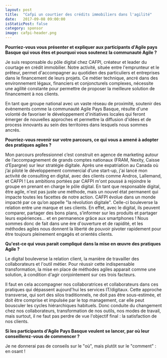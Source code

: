 ```yaml
---
layout: post
title:  "Cafpi un courtier des crédits immobiliers dans l'agilité"
date:   2017-09-08 09:00:00
isStaticPost: false
category: sponsor
image: cafpi-header.png
---
```


**Pourriez-vous vous présenter et expliquer aux participants d'Agile pays Basque qui vous êtes et pourquoi vous soutenez la communauté Agile ?**

Je suis responsable du pôle digital chez CAFPI, créateur et leader du courtage en crédit immobilier.
Notre activité, située entre l'emprunteur et le prêteur, permet d'accompagner au quotidien des particuliers et entreprises dans le financement de leurs projets.
Ce métier technique, ancré dans des environnement légaux, financiers et conjoncturels complexes, nécessite une agilité constante pour permettre de proposer la meilleure solution de financement à nos clients.

En tant que groupe national avec un vaste réseau de proximité, soutenir des évènements comme la communauté Agile Pays Basque, résulte d'une volonté de favoriser le développement d'initiatives locales qui feront émerger de nouvelles approches et permettre la diffusion d'idées et de process innovants au sein des territoires dans lesquels nous sommes ancrés.

**Pourriez-vous revenir sur votre parcours, ce qui vous a amené à adopter des pratiques agiles ?**

Mon parcours professionnel c’est construit en agence de marketing autour de l’accompagnement de grands comptes nationaux (FRAM, Nexity, Caisse d’Epargne) sur leur stratégie digitale. Après une expatriation au Canada où j’ai piloté le développement commercial d‘une start-up, j'ai lancé mon activité de consulting en digital, avec des clients comme Andros, Lallemand, et CAFPI !
Les ambitions portées par CAFPI m'ont poussé à rejoindre le groupe en prenant en charge le pôle digital.
En tant que responsable digital, être agile, n'est pas juste une méthode, mais un nouvel état permanent qui impacte toutes les facettes de notre action.
CAFPI évolue dans un monde impacté par ce qu’on appelle "la révolution digitale". Celle-ci bouleverse la relation entre une marque et ses clients.
En effet, avec le digital, ils peuvent comparer, partager des bons plans, s’informer sur les produits et partager leurs expériences… et en permanence grâce aux smartphones !
Nous sommes donc de fait dans une ère d'ouverture et de rapidité, et les méthodes agiles nous donnent la liberté de pouvoir pivoter rapidement pour être toujours pleinement engagés et orientés clients.

**Qu'est-ce qui vous parait compliqué dans la mise en œuvre des pratiques Agile ?**

Le digital bouleverse la relation client, la manière de travailler des collaborateurs et l'outil métier. Pour réussir cette indispensable transformation, la mise en place de méthodes agiles apparait comme une solution, à condition d'agir conjointement sur ces trois facteurs.

Il faut en cela accompagner nos collaboratrices et collaborateurs dans ces pratiques qui dépassent aujourd'hui les services IT/digitaux. Cette approche transverse, qui sort des silos traditionnels, ne doit pas être sous-estimée, et doit être comprise et impulsée par le top management, car elle peut bousculer les cycles hiérarchiques habituels.
Donc conduite du changement chez nos collaborateurs, transformation de nos outils, nos modes de travail, mais surtout, il ne faut pas perdre de vue l'objectif final : la satisfaction de nos clients.

**Si les participants d'Agile Pays Basque veulent se lancer, par où leur conseillerez-vous de commencer ?**

Je ne donnerai pas de conseils sur le "où", mais plutôt sur le "comment" : en osant !